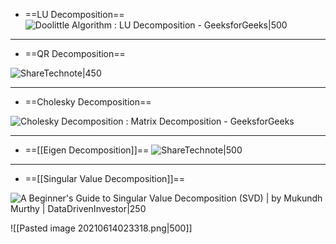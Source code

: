 - ==LU Decomposition==
![Doolittle Algorithm : LU Decomposition - GeeksforGeeks|500](https://media.geeksforgeeks.org/wp-content/uploads/matrix2-1.png)

---
- ==QR Decomposition==

![ShareTechnote|450](http://www.sharetechnote.com/image/EngMath_Matrix_QRDecomposition_02.png)

---
- ==Cholesky Decomposition==

![Cholesky Decomposition : Matrix Decomposition - GeeksforGeeks](https://encrypted-tbn0.gstatic.com/images?q=tbn:ANd9GcSBgUQDQete-No-rMEtgBPQLzTKvWSr_DYcjxHzRa2db7vAa5Dxy255lguewfkMGBM6Dtc&usqp=CAU)

---
- ==[[Eigen Decomposition]]==
![ShareTechnote|500](http://www.sharetechnote.com/image/EngMath_Matrix_EigenDecomposition_02.png)

---
- ==[[Singular Value Decomposition]]==

![A Beginner&#39;s Guide to Singular Value Decomposition (SVD) | by Mukundh  Murthy | DataDrivenInvestor|250](https://miro.medium.com/max/894/1*XNWUlrQJXGeoCDqUMd0iUA.png)

![[Pasted image 20210614023318.png|500]]